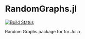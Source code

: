 RandomGraphs.jl
===============

[![Build Status](https://travis-ci.org/arnim/RandomGraphs.jl.svg?branch=master)](https://travis-ci.org/arnim/RandomGraphs.jl)

Random Graphs package for for Julia
